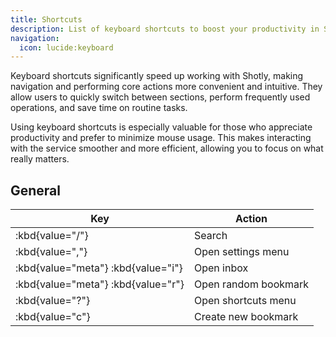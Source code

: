 ```yaml
---
title: Shortcuts
description: List of keyboard shortcuts to boost your productivity in Shotly.
navigation:
  icon: lucide:keyboard
---
```


Keyboard shortcuts significantly speed up working with Shotly, making navigation and performing core actions more convenient and intuitive. They allow users to quickly switch between sections, perform frequently used operations, and save time on routine tasks.

Using keyboard shortcuts is especially valuable for those who appreciate productivity and prefer to minimize mouse usage. This makes interacting with the service smoother and more efficient, allowing you to focus on what really matters.

## General

|                Key                 |        Action        |
| ---------------------------------- | -------------------- |
| :kbd{value="/"}                    | Search               |
| :kbd{value=","}                    | Open settings menu   |
| :kbd{value="meta"} :kbd{value="i"} | Open inbox           |
| :kbd{value="meta"} :kbd{value="r"} | Open random bookmark |
| :kbd{value="?"}                    | Open shortcuts menu  |
| :kbd{value="c"}                    | Create new bookmark  |
